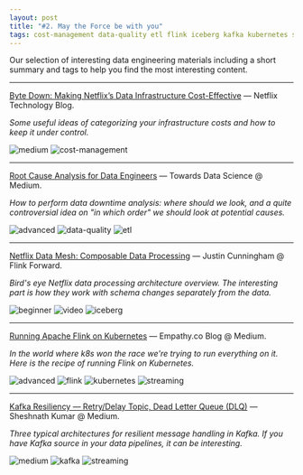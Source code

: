 ```yaml
---
layout: post
title: "#2. May the Force be with you"
tags: cost-management data-quality etl flink iceberg kafka kubernetes streaming
---
```


Our selection of interesting data engineering materials including a short summary and tags to help you find the most interesting content.

---

[Byte Down: Making Netflix’s Data Infrastructure Cost-Effective](https://netflixtechblog.com/byte-down-making-netflixs-data-infrastructure-cost-effective-fee7b3235032) — Netflix Technology Blog.

*Some useful ideas of categorizing your infrastructure costs and how to keep it under control.*

![medium](https://img.shields.io/badge/level-medium-blue) ![cost-management](https://img.shields.io/badge/topic-cost--management-5ac955)

---

[Root Cause Analysis for Data Engineers](https://towardsdatascience.com/root-cause-analysis-for-data-engineers-782c02351697) — Towards Data Science @ Medium.

*How to perform data downtime analysis: where should we look, and a quite controversial idea on "in which order" we should look at potential causes.*

![advanced](https://img.shields.io/badge/level-advanced-blue) ![data-quality](https://img.shields.io/badge/topic-data--quality-d0e708) ![etl](https://img.shields.io/badge/topic-etl-96db0e)

---

[Netflix Data Mesh: Composable Data Processing](https://youtu.be/TO_IiN06jJ4) — Justin Cunningham @ Flink Forward.

*Bird's eye Netflix data processing architecture overview. The interesting part is how they work with schema changes separately from the data.*

![beginner](https://img.shields.io/badge/level-beginner-blue) ![video](https://img.shields.io/badge/type-video-c21bc6) ![iceberg](https://img.shields.io/badge/topic-iceberg-7234c5)

---

[Running Apache Flink on Kubernetes](https://medium.com/empathyco/running-apache-flink-on-kubernetes-10815a26559e) — Empathy.co Blog @ Medium.

*In the world where k8s won the race we're trying to run everything on it. Here is the recipe of running Flink on Kubernetes.*

![advanced](https://img.shields.io/badge/level-advanced-blue) ![flink](https://img.shields.io/badge/topic-flink-714a49) ![kubernetes](https://img.shields.io/badge/topic-kubernetes-a587ea) ![streaming](https://img.shields.io/badge/topic-streaming-f15a02)

---

[Kafka Resiliency — Retry/Delay Topic, Dead Letter Queue (DLQ)](https://medium.com/@shesh.soft/kafka-resiliency-retry-delay-topic-dead-letter-queue-dlq-fa2434688d22) — Sheshnath Kumar @ Medium.

*Three typical architectures for resilient message handling in Kafka. If you have Kafka source in your data pipelines, it can be interesting.*

![medium](https://img.shields.io/badge/level-medium-blue) ![kafka](https://img.shields.io/badge/topic-kafka-cb9eb8) ![streaming](https://img.shields.io/badge/topic-streaming-f15a02)
